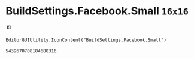 # BuildSettings.Facebook.Small `16x16`
<img src="/img/BuildSettings.Facebook.Small.png" width=16 height=16>

``` CSharp
EditorGUIUtility.IconContent("BuildSettings.Facebook.Small")
```
```
5439670708184688316
```
